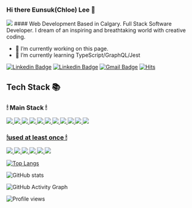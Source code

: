 ### Hi there Eunsuk(Chloe) Lee 👋 

<img src="https://capsule-render.vercel.app/api?type=wave&color=auto&height=280&section=header&text=Welcome%20&fontSize=70" />
#### Web Development
Based in Calgary. Full Stack Software Developer. I dream of an inspiring and breathtaking world with creative coding.

- 🔭 I’m currently working on this page. 
- 🌱 I’m currently learning TypeScript/GraphQL/Jest 


[![Linkedin Badge](https://img.shields.io/badge/-LinkedIn-blue?style=flat-square&logo=Linkedin&logoColor=white&link=https://https://www.linkedin.com/in/eunsuk-lee/)](https://www.linkedin.com/in/eunsuk-lee/)
[![Linkedin Badge](https://img.shields.io/badge/-MyWebpage-black?style=flat-square&logo=Linkedin&logoColor=white&link=http://https://softwaredeveloper-chloe.netlify.app)](http://softwaredeveloper-chloe.netlify.app)
[![Gmail Badge](https://img.shields.io/badge/Gmail-d14836?style=flat-square&logo=Gmail&logoColor=white&link=mailto:itprofessional.4ever7@gmail.com)](mailto:itprofessional.4ever7@gmail.com)
[![Hits](https://hits.seeyoufarm.com/api/count/incr/badge.svg?url=https%3A%2F%2Fgithub.com%2Fzzsza)](https://hits.seeyoufarm.com) 

  <h2>Tech Stack 📚 </h2>
  <h3>🕯 Main Stack 🕯</h3>
  <a href="#" target="_blank"><img src="https://img.shields.io/badge/-HTML-F05032?style=for-the-badge&logo=html5&logoColor=ffffff" />
  <a href="#" target="_blank"><img src="https://img.shields.io/badge/-CSS-007ACC?style=for-the-badge&logo=css3" />
  <a href="#" target="_blank"><img src="https://img.shields.io/badge/-JavaScript-23F7DF1C?style=for-the-badge&logo=javascript&logoColor=000000&labelColor=%23F7DF1C&color=%23FFCE5A" />
    <a href="#" target="_blank"><img src="https://img.shields.io/badge/-TypeScript-23F7DF1C?style=for-the-badge&logo=typescript&logoColor=000000&labelColor=%23F7DF1C&color=%23FFCE5A" />
  <a href="#" target="_blank"><img src="https://img.shields.io/badge/-React-222222?style=for-the-badge&logo=react" />
  <a href="#" target="_blank"><img src="https://img.shields.io/badge/-Nodejs-23F7DF1C?style=for-the-badge&logo=Node.js&logoColor=white" />
  <a href="#" target="_blank"><img src="https://img.shields.io/badge/-Mongodb-inactive?style=for-the-badge&logo=Mongodb&logoColor=green" />
  <a href="#" target="_blank"><img src="https://img.shields.io/badge/-Java-46a2f1?style=for-the-badge&logo=java&logoColor=ffffff" />
  <a href="#" target="_blank"><img src="https://img.shields.io/badge/-Git-F05032?style=for-the-badge&logo=git&logoColor=ffffff" />
  <a href="#" target="_blank"><img src="https://img.shields.io/badge/-Docker-46a2f1?style=for-the-badge&logo=docker&logoColor=ffffff" />
  <a href="#" target="_blank"><img src="https://img.shields.io/badge/-Mysql-46a2f1?style=for-the-badge&logo=mysql&logoColor=ffffff" />
  
 <h3> 🕯used at least once 🕯</h3>
   <a href="#" target="_blank"><img src="https://img.shields.io/badge/-Python-yellow?style=for-the-badge&logo=python&logoColor=blue" />
   <a href="#" target="_blank"><img src="https://img.shields.io/badge/-Sveltejs-red?style=for-the-badge&logo=svelte.js&logoColor=white" />
   <a href="#" target="_blank"><img src="https://img.shields.io/badge/-linux-yellow?style=for-the-badge&logo=linux&logoColor=pink" />
   <a href="#" target="_blank"><img src="https://img.shields.io/badge/-C-46a2f1?style=for-the-badge&logo=c&logoColor=black" />
   <a href="#" target="_blank"><img src="https://img.shields.io/badge/-Csharp-00599C?style=for-the-badge&logo=csharp&logoColor=white" />
  <a href="#" target="_blank"><img src="https://img.shields.io/badge/-Go-white?style=for-the-badge&logo=go&logoColor=blue" />
    
<!-- [<img src='https://cdn.jsdelivr.net/npm/simple-icons@3.0.1/icons/github.svg' alt='github' height='40'>](https://github.com/itprofessional-4ever)  [<img src='https://cdn.jsdelivr.net/npm/simple-icons@3.0.1/icons/linkedin.svg' alt='linkedin' height='40'>](https://www.linkedin.com/in/https://www.linkedin.com/in/eunsuk-lee//)  [<img src='https://cdn.jsdelivr.net/npm/simple-icons@3.0.1/icons/icloud.svg' alt='website' height='40'>](http://softwaredeveloper-chloe.netlify.app  )  [<img src='https://cdn.jsdelivr.net/npm/simple-icons@3.0.1/icons/gmail.svg' alt='gmail' height='40'>](itprofessional.4ever7@gmail.com)  
 -->
[![Top Langs](https://github-readme-stats.vercel.app/api/top-langs/?username=itprofessional-4ever)](https://github.com/anuraghazra/github-readme-stats)

![GitHub stats](https://github-readme-stats.vercel.app/api?username=itprofessional-4ever&show_icons=true)  

![GitHub Activity Graph](https://activity-graph.herokuapp.com/graph?username=itprofessional-4ever)  

![Profile views](https://gpvc.arturio.dev/itprofessional-4ever)  
